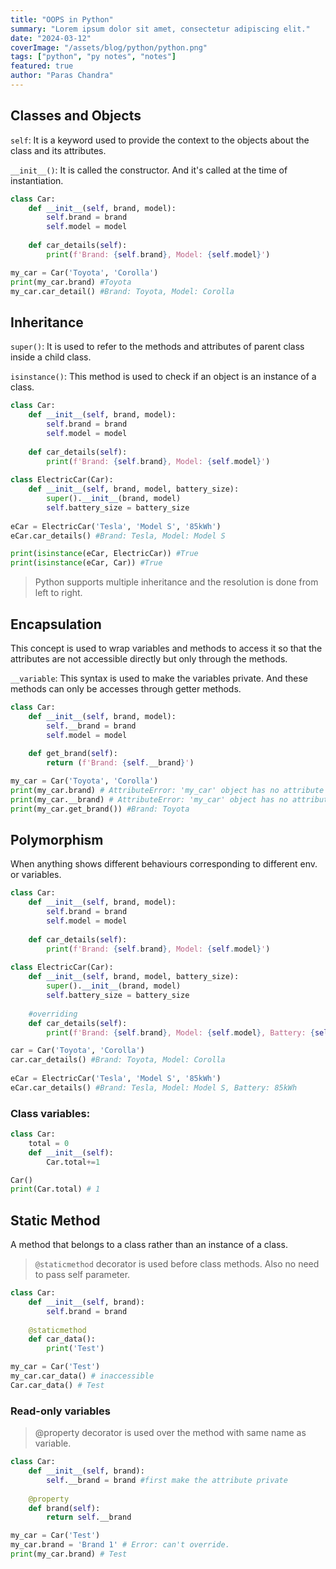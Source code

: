 ```yaml
---
title: "OOPS in Python"
summary: "Lorem ipsum dolor sit amet, consectetur adipiscing elit."
date: "2024-03-12"
coverImage: "/assets/blog/python/python.png"
tags: ["python", "py notes", "notes"]
featured: true
author: "Paras Chandra"
---
```


## Classes and Objects
`self`: It is a keyword used to provide the context to the objects about the class and its attributes. 

`__init__()`: It is called the constructor. And it's called at the time of instantiation.

```py
class Car:
    def __init__(self, brand, model):
        self.brand = brand
        self.model = model
    
    def car_details(self):
        print(f'Brand: {self.brand}, Model: {self.model}')

my_car = Car('Toyota', 'Corolla')
print(my_car.brand) #Toyota
my_car.car_detail() #Brand: Toyota, Model: Corolla
```
## Inheritance
`super()`: It is used to refer to the methods and attributes of parent class inside a child class.

`isinstance()`: This method is used to check if an object is an instance of a class.

```py
class Car:
    def __init__(self, brand, model):
        self.brand = brand
        self.model = model
    
    def car_details(self):
        print(f'Brand: {self.brand}, Model: {self.model}')
    
class ElectricCar(Car):
    def __init__(self, brand, model, battery_size):
        super().__init__(brand, model)
        self.battery_size = battery_size
    
eCar = ElectricCar('Tesla', 'Model S', '85kWh')
eCar.car_details() #Brand: Tesla, Model: Model S

print(isinstance(eCar, ElectricCar)) #True
print(isinstance(eCar, Car)) #True
```
> Python supports multiple inheritance and the resolution is done from left to right.

## Encapsulation
This concept is used to wrap variables and methods to access it so that the attributes are not accessible directly but only through the methods.

`__variable`: This syntax is used to make the variables private. And these methods can only be accesses through getter methods.

```py
class Car:
    def __init__(self, brand, model):
        self.__brand = brand
        self.model = model
    
    def get_brand(self):
        return (f'Brand: {self.__brand}')

my_car = Car('Toyota', 'Corolla')
print(my_car.brand) # AttributeError: 'my_car' object has no attribute 'brand'
print(my_car.__brand) # AttributeError: 'my_car' object has no attribute '__brand'
print(my_car.get_brand()) #Brand: Toyota
```

## Polymorphism
When anything shows different behaviours corresponding to different env. or variables.
```py
class Car:
    def __init__(self, brand, model):
        self.brand = brand
        self.model = model
    
    def car_details(self):
        print(f'Brand: {self.brand}, Model: {self.model}')
    
class ElectricCar(Car):
    def __init__(self, brand, model, battery_size):
        super().__init__(brand, model)
        self.battery_size = battery_size
    
    #overriding
    def car_details(self):
        print(f'Brand: {self.brand}, Model: {self.model}, Battery: {self.battery_size}')

car = Car('Toyota', 'Corolla')
car.car_details() #Brand: Toyota, Model: Corolla
    
eCar = ElectricCar('Tesla', 'Model S', '85kWh')
eCar.car_details() #Brand: Tesla, Model: Model S, Battery: 85kWh
```

### Class variables:

```py
class Car:
    total = 0
    def __init__(self):
        Car.total+=1

Car()
print(Car.total) # 1
```

## Static Method
A method that belongs to a class rather than an instance of a class.

>`@staticmethod` decorator is used before class methods. Also no need to pass self parameter.

```py
class Car:
    def __init__(self, brand):
        self.brand = brand
    
    @staticmethod
    def car_data():
        print('Test')

my_car = Car('Test')
my_car.car_data() # inaccessible
Car.car_data() # Test
```

### Read-only variables
>@property decorator is used over the method with same name as variable.

```py
class Car:
    def __init__(self, brand):
        self.__brand = brand #first make the attribute private
    
    @property
    def brand(self):
        return self.__brand

my_car = Car('Test')
my_car.brand = 'Brand 1' # Error: can't override.
print(my_car.brand) # Test
```